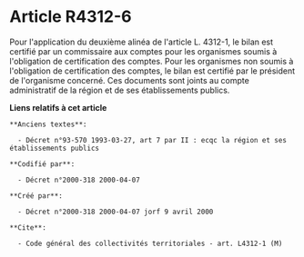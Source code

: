 # Article R4312-6

Pour l'application du deuxième alinéa de l'article L. 4312-1, le bilan est certifié par un commissaire aux comptes pour les
organismes soumis à l'obligation de certification des comptes. Pour les organismes non soumis à l'obligation de certification
des comptes, le bilan est certifié par le président de l'organisme concerné. Ces documents sont joints au compte
administratif de la région et de ses établissements publics.

**Liens relatifs à cet article**

	**Anciens textes**:

	  - Décret n°93-570 1993-03-27, art 7 par II : ecqc la région et ses établissements publics

	**Codifié par**:

	  - Décret n°2000-318 2000-04-07

	**Créé par**:

	  - Décret n°2000-318 2000-04-07 jorf 9 avril 2000

	**Cite**:

	  - Code général des collectivités territoriales - art. L4312-1 (M)
